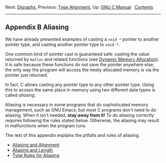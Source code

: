 Next: [Digraphs](Digraphs.md), Previous: [Type
Alignment](Type-Alignment.md), Up: [GNU C Manual](index.md)  
[Contents](index.md#SEC_Contents "Table of contents")  

------------------------------------------------------------------------


## Appendix B Aliasing 


We have already presented examples of casting a `void *` pointer to
another pointer type, and casting another pointer type to `void *`.

One common kind of pointer cast is guaranteed safe: casting the value
returned by `malloc` and related functions (see [Dynamic Memory
Allocation](Dynamic-Memory-Allocation.md)). It is safe because these
functions do not save the pointer anywhere else; the only way the
program will access the newly allocated memory is via the pointer just
returned.

In fact, C allows casting any pointer type to any other pointer type.
Using this to access the same place in memory using two different data
types is called *aliasing*.

Aliasing is necessary in some programs that do sophisticated memory
management, such as GNU Emacs, but most C programs don't need to do
aliasing. When it isn't needed, **stay away from it!** To do aliasing
correctly requires following the rules stated below. Otherwise, the
aliasing may result in malfunctions when the program runs.

The rest of this appendix explains the pitfalls and rules of aliasing.

-   [Aliasing and Alignment](Aliasing-Alignment.md)
-   [Aliasing and Length](Aliasing-Length.md)
-   [Type Rules for Aliasing](Aliasing-Type-Rules.md)
